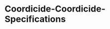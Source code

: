 # Coordicide-Coordicide-Specifications
<!--stackedit_data:
eyJoaXN0b3J5IjpbLTgwOTIwNTg1NywtMTkwMzc2NTY1NF19
-->